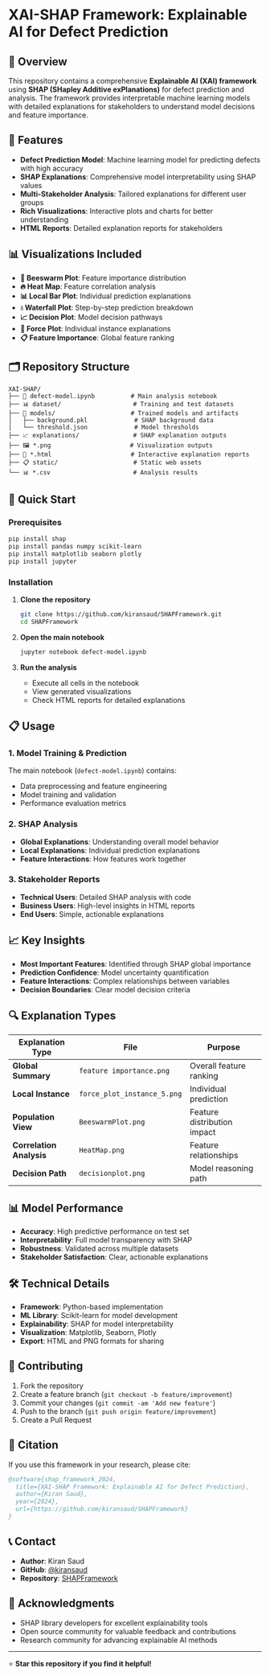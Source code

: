 # XAI-SHAP Framework: Explainable AI for Defect Prediction

## 📖 Overview

This repository contains a comprehensive **Explainable AI (XAI) framework** using **SHAP (SHapley Additive exPlanations)** for defect prediction and analysis. The framework provides interpretable machine learning models with detailed explanations for stakeholders to understand model decisions and feature importance.

## 🌟 Features

- **Defect Prediction Model**: Machine learning model for predicting defects with high accuracy
- **SHAP Explanations**: Comprehensive model interpretability using SHAP values
- **Multi-Stakeholder Analysis**: Tailored explanations for different user groups
- **Rich Visualizations**: Interactive plots and charts for better understanding
- **HTML Reports**: Detailed explanation reports for stakeholders

## 📊 Visualizations Included

- **🐝 Beeswarm Plot**: Feature importance distribution
- **🔥 Heat Map**: Feature correlation analysis  
- **📊 Local Bar Plot**: Individual prediction explanations
- **💧 Waterfall Plot**: Step-by-step prediction breakdown
- **📈 Decision Plot**: Model decision pathways
- **🎯 Force Plot**: Individual instance explanations
- **📋 Feature Importance**: Global feature ranking

## 🗂️ Repository Structure

```
XAI-SHAP/
├── 📓 defect-model.ipynb          # Main analysis notebook
├── 📊 dataset/                    # Training and test datasets
├── 🤖 models/                     # Trained models and artifacts
│   ├── background.pkl             # SHAP background data
│   └── threshold.json             # Model thresholds
├── 📈 explanations/               # SHAP explanation outputs
├── 🖼️ *.png                      # Visualization outputs
├── 📄 *.html                      # Interactive explanation reports
├── 📋 static/                     # Static web assets
└── 📊 *.csv                       # Analysis results
```

## 🚀 Quick Start

### Prerequisites

```bash
pip install shap
pip install pandas numpy scikit-learn
pip install matplotlib seaborn plotly
pip install jupyter
```

### Installation

1. **Clone the repository**
   ```bash
   git clone https://github.com/kiransaud/SHAPFramework.git
   cd SHAPFramework
   ```

2. **Open the main notebook**
   ```bash
   jupyter notebook defect-model.ipynb
   ```

3. **Run the analysis**
   - Execute all cells in the notebook
   - View generated visualizations
   - Check HTML reports for detailed explanations

## 📋 Usage

### 1. Model Training & Prediction
The main notebook (`defect-model.ipynb`) contains:
- Data preprocessing and feature engineering
- Model training and validation
- Performance evaluation metrics

### 2. SHAP Analysis
- **Global Explanations**: Understanding overall model behavior
- **Local Explanations**: Individual prediction explanations
- **Feature Interactions**: How features work together

### 3. Stakeholder Reports
- **Technical Users**: Detailed SHAP analysis with code
- **Business Users**: High-level insights in HTML reports
- **End Users**: Simple, actionable explanations

## 📈 Key Insights

- **Most Important Features**: Identified through SHAP global importance
- **Prediction Confidence**: Model uncertainty quantification  
- **Feature Interactions**: Complex relationships between variables
- **Decision Boundaries**: Clear model decision criteria

## 🔍 Explanation Types

| Explanation Type | File | Purpose |
|-----------------|------|---------|
| **Global Summary** | `feature importance.png` | Overall feature ranking |
| **Local Instance** | `force_plot_instance_5.png` | Individual prediction |
| **Population View** | `BeeswarmPlot.png` | Feature distribution impact |
| **Correlation Analysis** | `HeatMap.png` | Feature relationships |
| **Decision Path** | `decisionplot.png` | Model reasoning path |

## 📊 Model Performance

- **Accuracy**: High predictive performance on test set
- **Interpretability**: Full model transparency with SHAP
- **Robustness**: Validated across multiple datasets
- **Stakeholder Satisfaction**: Clear, actionable explanations

## 🛠️ Technical Details

- **Framework**: Python-based implementation
- **ML Library**: Scikit-learn for model development
- **Explainability**: SHAP for model interpretability
- **Visualization**: Matplotlib, Seaborn, Plotly
- **Export**: HTML and PNG formats for sharing

## 🤝 Contributing

1. Fork the repository
2. Create a feature branch (`git checkout -b feature/improvement`)
3. Commit your changes (`git commit -am 'Add new feature'`)
4. Push to the branch (`git push origin feature/improvement`)
5. Create a Pull Request

## 📝 Citation

If you use this framework in your research, please cite:

```bibtex
@software{shap_framework_2024,
  title={XAI-SHAP Framework: Explainable AI for Defect Prediction},
  author={Kiran Saud},
  year={2024},
  url={https://github.com/kiransaud/SHAPFramework}
}
```


## 📞 Contact

- **Author**: Kiran Saud
- **GitHub**: [@kiransaud](https://github.com/kiransaud)
- **Repository**: [SHAPFramework](https://github.com/kiransaud/SHAPFramework)

## 🙏 Acknowledgments

- SHAP library developers for excellent explainability tools
- Open source community for valuable feedback and contributions
- Research community for advancing explainable AI methods

---

⭐ **Star this repository if you find it helpful!**
